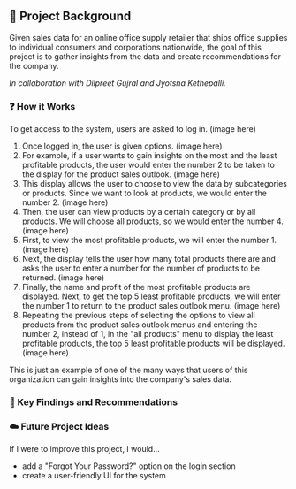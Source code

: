 ## :pushpin: Project Background  
Given sales data for an online office supply retailer that ships office supplies to individual consumers and corporations nationwide, the goal of this project is to gather insights from the data and create recommendations for the company.

<i>In collaboration with Dilpreet Gujral and Jyotsna Kethepalli.</i>  

### :question: How it Works  
To get access to the system, users are asked to log in. (image here)  
1. Once logged in, the user is given options. (image here)    
2. For example, if a user wants to gain insights on the most and the least profitable products, the user would enter the number 2 to be taken to the display for the product sales outlook. (image here)  
3. This display allows the user to choose to view the data by subcategories or products. Since we want to look at products, we would enter the number 2. (image here)  
4. Then, the user can view products by a certain category or by all products. We will choose all products, so we would enter the number 4. (image here)
5. First, to view the most profitable products, we will enter the number 1. (image here)  
6. Next, the display tells the user how many total products there are and asks the user to enter a number for the number of products to be returned. (image here)  
7. Finally, the name and profit of the most profitable products are displayed.  Next, to get the top 5 least profitable products, we will enter the number 1 to return to the product sales outlook menu. (image here)  
8. Repeating the previous steps of selecting the options to view all products from the product sales outlook menus and entering the number 2, instead of 1, in the "all products" menu to display the least profitable products, the top 5 least profitable products will be displayed. (image here)  

This is just an example of one of the many ways that users of this organization can gain insights into the company's sales data.  

### :key: Key Findings and Recommendations  


### :cloud: Future Project Ideas  
If I were to improve this project, I would...    
- add a "Forgot Your Password?" option on the login section
- create a user-friendly UI for the system  


